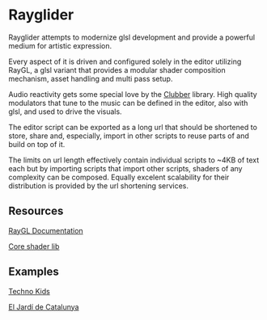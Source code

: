 # Rayglider

Rayglider attempts to modernize glsl development and provide a powerful medium for artistic expression. 

Every aspect of it is driven and configured solely in the editor utilizing RayGL, a glsl variant that provides a modular shader composition mechanism, asset handling and multi pass setup.

Audio reactivity gets some special love by the [Clubber](https://github.com/wizgrav/clubber) library. High quality modulators that tune to the music can be defined in the editor, also with glsl, and used to drive the visuals.

The editor script can be exported as a long url that should be shortened to store, share and, especially, import in other scripts to reuse parts of and build on top of it. 

The limits on url length effectively contain individual scripts to ~4KB of text each but by importing scripts that import other scripts, shaders of any complexity can be composed. Equally excelent scalability for their distribution is provided by the url shortening services.

## Resources

[RayGL Documentation](./RAYGL)

[Core shader lib](./lib/)

## Examples

[Techno Kids](http://tinyw.in/9vRD)

[El Jardí de Catalunya](https://tinyurl.com/yabzorpx)
